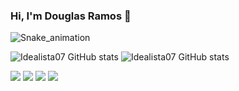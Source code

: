 ### Hi, I'm Douglas Ramos 👋

<!--
**idealista07/idealista07** is a ✨ _special_ ✨ repository because its `README.md` (this file) appears on your GitHub profile.

Here are some ideas to get you started:

- 🔭 I’m currently working on ...
- 🌱 I’m currently learning ...
- 👯 I’m looking to collaborate on ...
- 🤔 I’m looking for help with ...
- 💬 Ask me about ...
- 📫 How to reach me: ...
- 😄 Pronouns: ...
- ⚡ Fun fact: ...

-->
<!--Cobrinha-->
  ![Snake_animation](https://github.com/idealista07/idealista07/output/github-contribution-grid-snake.svg)

<!--Quadro com Contador--><!--Quadro de linguagens-->
  ![Idealista07 GitHub stats](https://github-readme-stats.vercel.app/api?username=Idealista07&show_icons=true&bg_color=00000000)
  ![Idealista07 GitHub stats](https://github-readme-stats.vercel.app/api/top-langs/?username=Idealista07&layout=compact&langs_count&show_icons=true&bg_color=00000000)

<div> 
    <a href = "https://api.whatsapp.com/send/?phone=48996635252&text&type=phone_number&app_absent=0"><img src="https://img.shields.io/badge/WhatsApp-25D366?style=for-the-badge&logo=whatsapp&logoColor=white"></a>
    <a href = "mailto:ramos.ti@live.com"><img src="https://img.shields.io/badge/Microsoft_Outlook-0078D4?style=for-the-badge&logo=microsoft-outlook&logoColor=white"></a>
    <a href = "https://t.me/DSRamos_007"><img src="https://img.shields.io/badge/Telegram-2CA5E0?style=for-the-badge&logo=telegram&logoColor=white"><a>
    <a href="https://www.linkedin.com/in/douglas-ramos-ti/" target="_blank"><img src="https://img.shields.io/badge/-LinkedIn-%230077B5?style=for-the-badge&logo=linkedin&logoColor=white" target="_blank"></a> 
  
</div>

